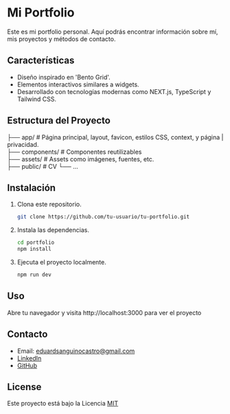 
# Mi Portfolio

Este es mi portfolio personal. Aquí podrás encontrar información sobre mí, mis proyectos y métodos de contacto.

## Características

- Diseño inspirado en 'Bento Grid'.
- Elementos interactivos similares a widgets.
- Desarrollado con tecnologías modernas como NEXT.js, TypeScript y Tailwind CSS.

<!-- ## Capturas de Pantalla

(Inserta aquí capturas de pantalla de tu proyecto, si es posible) -->



## Estructura del Proyecto


├── app/            # Página principal, layout, favicon, estilos CSS, context, y página 
|                     privacidad.  
├── components/     # Componentes reutilizables   
├── assets/         # Assets como imágenes, fuentes, etc.  
├── public/         # CV
└── ...
## Instalación

1. Clona este repositorio.
   ```bash
   git clone https://github.com/tu-usuario/tu-portfolio.git

2. Instala las dependencias.
    ```bash
   cd portfolio
   npm install

3. Ejecuta el proyecto localmente.
    ```bash
    npm run dev

## Uso

Abre tu navegador y visita http://localhost:3000 para ver el proyecto
## Contacto

- Email: eduardsanguinocastro@gmail.com
- [LinkedIn](https://www.linkedin.com/in/eduard-sanguino-castro-89439618b/)
- [GitHub](https://github.com/SanguinoCastro) 


## License

Este proyecto está bajo la Licencia [MIT](https://choosealicense.com/licenses/mit/)

